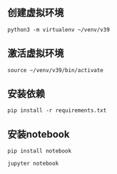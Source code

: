 ## 创建虚拟环境
```
python3 -m virtualenv ~/venv/v39
```

## 激活虚拟环境
```
source ~/venv/v39/bin/activate
```

## 安装依赖
```
pip install -r requirements.txt
```

## 安装notebook
```
pip install notebook  

jupyter notebook
```